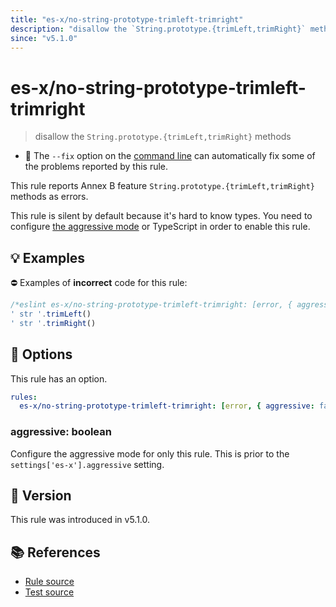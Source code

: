```yaml
---
title: "es-x/no-string-prototype-trimleft-trimright"
description: "disallow the `String.prototype.{trimLeft,trimRight}` methods"
since: "v5.1.0"
---
```


# es-x/no-string-prototype-trimleft-trimright
> disallow the `String.prototype.{trimLeft,trimRight}` methods

- 🔧 The `--fix` option on the [command line](https://eslint.org/docs/user-guide/command-line-interface#fixing-problems) can automatically fix some of the problems reported by this rule.

This rule reports Annex B feature `String.prototype.{trimLeft,trimRight}` methods as errors.

This rule is silent by default because it's hard to know types. You need to configure [the aggressive mode](../#the-aggressive-mode) or TypeScript in order to enable this rule.

## 💡 Examples

⛔ Examples of **incorrect** code for this rule:

<eslint-playground fix type="bad">

```js
/*eslint es-x/no-string-prototype-trimleft-trimright: [error, { aggressive: true }] */
' str '.trimLeft()
' str '.trimRight()
```

</eslint-playground>

## 🔧 Options

This rule has an option.

```yml
rules:
  es-x/no-string-prototype-trimleft-trimright: [error, { aggressive: false }]
```

### aggressive: boolean

Configure the aggressive mode for only this rule.
This is prior to the `settings['es-x'].aggressive` setting.

## 🚀 Version

This rule was introduced in v5.1.0.

## 📚 References

- [Rule source](https://github.com/eslint-community/eslint-plugin-es-x/blob/master/lib/rules/no-string-prototype-trimleft-trimright.js)
- [Test source](https://github.com/eslint-community/eslint-plugin-es-x/blob/master/tests/lib/rules/no-string-prototype-trimleft-trimright.js)
